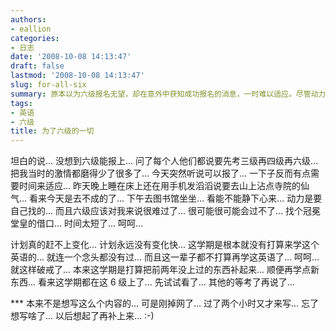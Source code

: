 ```yaml
---
authors:
- eallion
categories:
- 日志
date: '2008-10-08 14:13:47'
draft: false
lastmod: '2008-10-08 14:13:47'
slug: for-all-six
summary: 原本以为六级报名无望，却在意外中获知成功报名的消息，一时难以适应。尽管动力不足且自认难以通过，仍决定尝试备考，打乱了原本的学习计划。计划总被变化打乱，这学期重心意外转向英语六级，其他计划只能暂缓。虽然信心不足，但决定先尽力而为，结果待考后再议。
tags:
- 英语
- 六级
title: 为了六级的一切
---
```

坦白的说... 没想到六级能报上...
问了每个人他们都说要先考三级再四级再六级... 把我当时的激情都磨得少了很多了...
今天突然听说可以报了... 一下子反而有点需要时间来适应...
昨天晚上睡在床上还在用手机发滔滔说要去山上沾点寺院的仙气...
看来今天是去不成的了...
下午去图书馆坐坐... 看能不能静下心来...
动力是要自己找的...
而且六级应该对我来说很难过了... 很可能很可能会过不了...
找个冠冕堂皇的借口... 时间太短了... 呵呵...

计划真的赶不上变化... 计划永远没有变化快...
这学期是根本就没有打算来学这个英语的... 就连一个念头都没有过... 而且这一辈子都不打算再学这英语了...
呵呵... 就这样破戒了...
本来这学期是打算把前两年没上过的东西补起来... 顺便再学点新东西... 看来这学期都在这 6 级上了...
先试试看了... 其他的等考了再说了...

  *** 本来不是想写这么个内容的... 可是刚掉网了... 过了两个小时又才来写... 忘了想写啥了... 以后想起了再补上来...   :-)